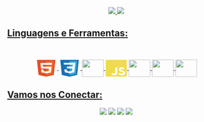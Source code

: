 <div align="center">
  <a href="https://github.com/jonathancosta746">
  <img height="150em" src="https://github-readme-stats.vercel.app/api?username=jonathancosta746&show_icons=true&theme=tokyonight&include_all_commits=true&count_private=true&hide=issues"/>
  <img height="150em" src="https://github-readme-stats.vercel.app/api/top-langs/?username=jonathancosta746&layout=compact&langs_count=7&theme=tokyonight"/>
</div>
  
  
## **Linguagens e Ferramentas:** 
  
<div style="display: inline_block"><br>
  <p align="center">
  <img align="center" height="40" width="50" src="https://raw.githubusercontent.com/devicons/devicon/master/icons/html5/html5-original.svg">
  <img align="center" height="40" width="50" src="https://raw.githubusercontent.com/devicons/devicon/master/icons/css3/css3-original.svg">
  <img align="center" height="40" width="50" src="https://cdn.jsdelivr.net/gh/devicons/devicon/icons/sass/sass-original.svg">  
  <img align="center" height="40" width="50" src="https://raw.githubusercontent.com/devicons/devicon/master/icons/javascript/javascript-plain.svg">    
  <img align="center" height="40" width="50" src="https://cdn.jsdelivr.net/gh/devicons/devicon/icons/react/react-original.svg">    
  <img align="center" height="40" width="50" src="https://cdn.jsdelivr.net/gh/devicons/devicon/icons/nodejs/nodejs-original.svg"> 
  <img align="center" height="40" width="50" src="https://cdn.jsdelivr.net/gh/devicons/devicon/icons/git/git-plain.svg"> 
    </p>
  </div>
 

  
  ## **Vamos nos Conectar:**
 
  
 <div> 
  <p align="center">
  <a href="https://www.youtube.com/channel/UCTx7MJG_V7WtB1a4aqrK6Yg" target="_blank"><img src="https://img.shields.io/badge/YouTube-FF0000?style=for-the-badge&logo=youtube&logoColor=white" target="_blank"></a>
  <a href="https://instagram.com/jonathansantos.costa" target="_blank"><img src="https://img.shields.io/badge/-Instagram-%23E4405F?style=for-the-badge&logo=instagram&logoColor=white" target="_blank"></a>
  <a href = "mailto:jonathancosta746@gmail.com"><img src="https://img.shields.io/badge/-Gmail-%23333?style=for-the-badge&logo=gmail&logoColor=white" target="_blank"></a>
  <a href="https://www.linkedin.com/in/jonathansantos-costa/" target="_blank"><img src="https://img.shields.io/badge/-LinkedIn-%230077B5?style=for-the-badge&logo=linkedin&logoColor=white" target="_blank"></a> 
 </p>
 
</div>

